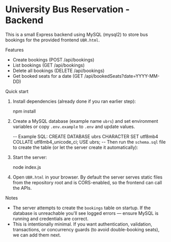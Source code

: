 # University Bus Reservation - Backend

This is a small Express backend using MySQL (mysql2) to store bus bookings for the provided frontend `UBR.html`.

Features
- Create bookings (POST /api/bookings)
- List bookings (GET /api/bookings)
- Delete all bookings (DELETE /api/bookings)
- Get booked seats for a date (GET /api/bookedSeats?date=YYYY-MM-DD)

Quick start
1. Install dependencies (already done if you ran earlier step):

   npm install

2. Create a MySQL database (example name `ubrs`) and set environment variables or copy `.env.example` to `.env` and update values.

   -- Example SQL:
   CREATE DATABASE ubrs CHARACTER SET utf8mb4 COLLATE utf8mb4_unicode_ci;
   USE ubrs;
   -- Then run the `schema.sql` file to create the table (or let the server create it automatically):

3. Start the server:

   node index.js

4. Open `UBR.html` in your browser. By default the server serves static files from the repository root and is CORS-enabled, so the frontend can call the APIs.

Notes
- The server attempts to create the `bookings` table on startup. If the database is unreachable you'll see logged errors — ensure MySQL is running and credentials are correct.
- This is intentionally minimal. If you want authentication, validation, transactions, or concurrency guards (to avoid double-booking seats), we can add them next.
